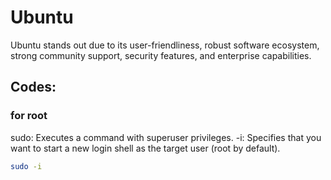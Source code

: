 # Ubuntu
Ubuntu stands out due to its user-friendliness, robust software ecosystem, strong community support, security features, and enterprise capabilities.

## Codes:

### for root 

sudo: Executes a command with superuser privileges.
-i: Specifies that you want to start a new login shell as the target user (root by default).

```sh
sudo -i
```
